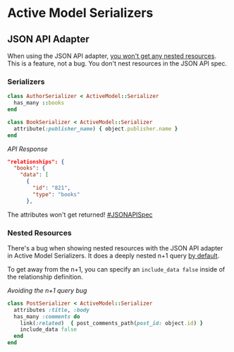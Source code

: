 # Active Model Serializers

## JSON API Adapter

When using the JSON API adapter, [you won't get any nested resources](https://github.com/rails-api/active_model_serializers/issues/1948). This is a feature, not a bug. You don't nest resources in the JSON API spec.


### Serializers
```ruby
class AuthorSerializer < ActiveModel::Serializer
  has_many ::books
end

class BookSerializer < ActiveModel::Serializer
  attribute(:publisher_name) { object.publisher.name }
end
```

*API Response*
```json
"relationships": {
  "books": {
    "data": [
      {
        "id": "821",
        "type": "books"
      },
```

The attributes won't get returned! [#JSONAPISpec](http://jsonapi.org/)

### Nested Resources

There's a bug when showing nested resources with the JSON API adapter in Active Model Serializers.
It does a deeply nested n+1 query [by default](https://github.com/rails-api/active_model_serializers/issues/1325).

To get away from the n+1, you can specify an `include_data false` inside of the relationship definition.

*Avoiding the n+1 query bug*

```ruby
class PostSerializer < ActiveModel::Serializer
  attributes :title, :body
  has_many :comments do
    link(:related)  { post_comments_path(post_id: object.id) }
    include_data false
  end
end
```
